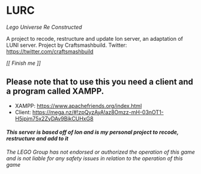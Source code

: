 # LURC
*Lego Universe Re Constructed*

A project to recode, restructure and update Ion server, an adaptation of LUNI server.
Project by Craftsmashbuild. Twitter: https://twitter.com/craftsmashbuild

*[[ Finish me ]]*

## Please note that to use this you need a client and a program called XAMPP.
  * XAMPP: https://www.apachefriends.org/index.html
  * Client: https://mega.nz/#!zpQyzAyA!az8Omzz-mH-03nOT1-H5jpjm75x2ZyDAv9BikCUHxG8
  
#### *This server is based off of Ion and is my personal project to recode, restructure and add to it*

*The LEGO Group has not endorsed or authorized the operation of this game and is not liable for any safety issues in relation to the operation of this game*
